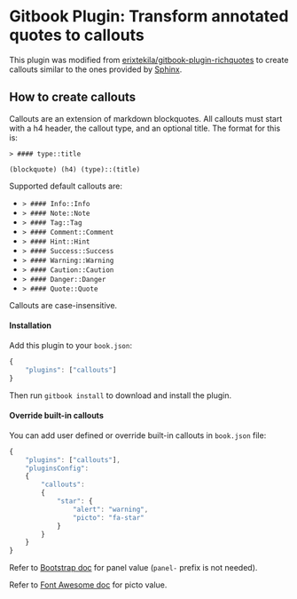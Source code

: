# Gitbook Plugin: Transform annotated quotes to callouts

This plugin was modified from [erixtekila/gitbook-plugin-richquotes](https://github.com/erixtekila/gitbook-plugin-richquotes) to create callouts similar to the ones provided by [Sphinx](http://www.sphinx-doc.org/).

## How to create callouts

Callouts are an extension of markdown blockquotes. All callouts must start with a h4 header, the callout type, and an optional title. The format for this is:

```
> #### type::title

(blockquote) (h4) (type)::(title)
```

Supported default callouts are:

- `> #### Info::Info`
- `> #### Note::Note`
- `> #### Tag::Tag`
- `> #### Comment::Comment`
- `> #### Hint::Hint`
- `> #### Success::Success`
- `> #### Warning::Warning`
- `> #### Caution::Caution`
- `> #### Danger::Danger`
- `> #### Quote::Quote`

Callouts are case-insensitive.

#### Installation

Add this plugin to your `book.json`:

```js
{
	"plugins": ["callouts"]
}
```

Then run `gitbook install` to download and install the plugin.

#### Override built-in callouts

You can add user defined or override built-in callouts in `book.json` file:

```js
{
	"plugins": ["callouts"],
	"pluginsConfig":
	{
		"callouts":
		{
			"star": {
				"alert": "warning",
				"picto": "fa-star"
			}
		}
	}
}
```

Refer to [Bootstrap doc](http://getbootstrap.com/components/#panels) for panel value (`panel-` prefix is not needed).

Refer to [Font Awesome doc](http://fortawesome.github.io/Font-Awesome/icons/) for picto value.
